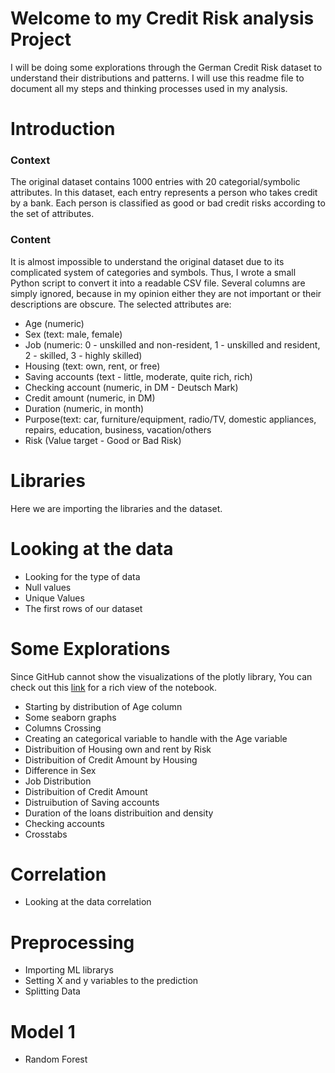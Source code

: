 # Welcome to my Credit Risk analysis Project

I will be doing some explorations through the German Credit Risk dataset to understand their distributions and patterns. I will use this readme file to document all my steps and thinking processes used in my analysis.

# Introduction 

### Context
The original dataset contains 1000 entries with 20 categorial/symbolic attributes. In this dataset, each entry represents a person who takes credit by a bank. Each person is classified as good or bad credit risks according to the set of attributes.

### Content
It is almost impossible to understand the original dataset due to its complicated system of categories and symbols. Thus, I wrote a small Python script to convert it into a readable CSV file. Several columns are simply ignored, because in my opinion either they are not important or their descriptions are obscure. The selected attributes are:

- Age (numeric)
- Sex (text: male, female)
- Job (numeric: 0 - unskilled and non-resident, 1 - unskilled and resident, 2 - skilled, 3 - highly skilled)
- Housing (text: own, rent, or free)
- Saving accounts (text - little, moderate, quite rich, rich)
- Checking account (numeric, in DM - Deutsch Mark)
- Credit amount (numeric, in DM)
- Duration (numeric, in month)
- Purpose(text: car, furniture/equipment, radio/TV, domestic appliances, repairs, education, business, vacation/others
- Risk (Value target - Good or Bad Risk)

# Libraries

Here we are importing the libraries and the dataset.

# Looking at the data

- Looking for the type of data
- Null values
- Unique Values
- The first rows of our dataset

# Some Explorations

Since GitHub cannot show the visualizations of the plotly library, You can check out this [link](https://nbviewer.org/github/TheArc21/Credit-Risk/blob/main/Credit_Risk_Model.ipynb) for a rich view of the notebook.
- Starting by distribution of Age column
- Some seaborn graphs
- Columns Crossing
- Creating an categorical variable to handle with the Age variable
- Distribuition of Housing own and rent by Risk
- Distribuition of Credit Amount by Housing
- Difference in Sex
- Job Distribution
- Distribuition of Credit Amount
- Distruibution of Saving accounts
- Duration of the loans distribuition and density
- Checking accounts
- Crosstabs

# Correlation
- Looking at the data correlation

# Preprocessing
- Importing ML librarys
- Setting X and y variables to the prediction
- Splitting Data

# Model 1
- Random Forest

